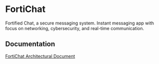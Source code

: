 # FortiChat
Fortified Chat, a secure messaging system. Instant messaging app with focus on networking, cybersecurity, and real-time communication.


## Documentation

[FortiChat Architectural Document](https://docs.google.com/document/d/1oFHCR9Qu9V7FPmbWhLLVLMKExqfE0NVjw0eiHApi_aI/edit?usp=sharing)

